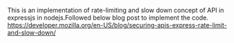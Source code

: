 This is an implementation of rate-limiting and slow down concept of API in expressjs in nodejs.Followed below blog post to implement the code.
https://developer.mozilla.org/en-US/blog/securing-apis-express-rate-limit-and-slow-down/
